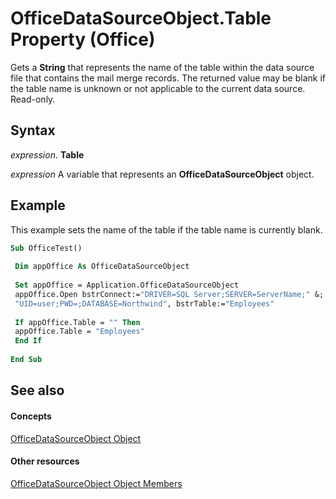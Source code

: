 
# OfficeDataSourceObject.Table Property (Office)

Gets a  **String** that represents the name of the table within the data source file that contains the mail merge records. The returned value may be blank if the table name is unknown or not applicable to the current data source. Read-only.


## Syntax

 _expression_. **Table**

 _expression_ A variable that represents an **OfficeDataSourceObject** object.


## Example

This example sets the name of the table if the table name is currently blank.


```vb
Sub OfficeTest() 
 
 Dim appOffice As OfficeDataSourceObject 
 
 Set appOffice = Application.OfficeDataSourceObject 
 appOffice.Open bstrConnect:="DRIVER=SQL Server;SERVER=ServerName;" &; _ 
 "UID=user;PWD=;DATABASE=Northwind", bstrTable:="Employees" 
 
 If appOffice.Table = "" Then 
 appOffice.Table = "Employees" 
 End If 
 
End Sub
```


## See also


#### Concepts


[OfficeDataSourceObject Object](d5e5401b-643e-c12c-2648-f281af481f45.md)
#### Other resources


[OfficeDataSourceObject Object Members](57ba0dc6-80e7-04a9-a619-2a3e6aa2cdff.md)